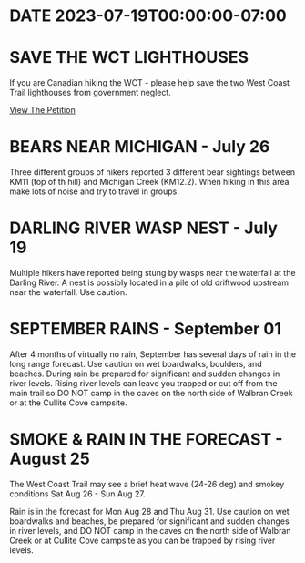 # DATE 2023-07-19T00:00:00-07:00

# SAVE THE WCT LIGHTHOUSES 
If you are Canadian hiking the WCT - please help save the two West Coast Trail lighthouses from government neglect. 

[View The Petition](https://www.ourcommons.ca/petitions/en/Petition/Details?Petition=e-5109)

# BEARS NEAR MICHIGAN - July 26
Three different groups of hikers reported 3 different bear sightings between KM11 (top of th hill) and Michigan Creek (KM12.2). When hiking in this area make lots of noise and try to travel in groups.

# DARLING RIVER WASP NEST - July 19
Multiple hikers have reported being stung by wasps near the waterfall at the Darling River. A nest is possibly located in a pile of old driftwood upstream near the waterfall. Use caution.

# SEPTEMBER RAINS - September 01
After 4 months of virtually no rain, September has several days of rain in the long range forecast. Use caution on wet boardwalks, boulders, and beaches. During rain be prepared for significant and sudden changes in river levels. Rising river levels can leave you trapped or cut off from the main trail so DO NOT camp in the caves on the north side of Walbran Creek or at the Cullite Cove campsite.

# SMOKE & RAIN IN THE FORECAST - August 25
The West Coast Trail may see a brief heat wave (24-26 deg) and smokey conditions Sat Aug 26 - Sun Aug 27. 

Rain is in the forecast for Mon Aug 28 and Thu Aug 31. Use caution on wet boardwalks and beaches, be prepared for significant and sudden changes in river levels, and DO NOT camp in the caves on the north side of Walbran Creek or at Cullite Cove campsite as you can be trapped by rising river levels.
